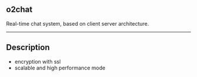 ## o2chat

Real-time chat system, based on client server architecture.

---

## Description

 - encryption with ssl
 - scalable and high performance mode

